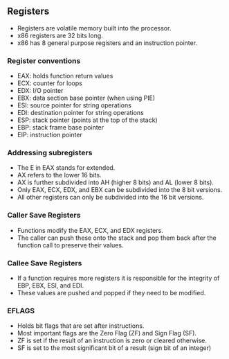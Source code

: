 ## Registers
- Registers are volatile memory built into the processor.
- x86 registers are 32 bits long.
- x86 has 8 general purpose registers and an instruction pointer.

### Register conventions
- EAX: holds function return values
- ECX: counter for loops
- EDX: I/O pointer
- EBX: data section base pointer (when using PIE)
- ESI: source pointer for string operations
- EDI: destination pointer for string operations
- ESP: stack pointer (points at the top of the stack)
- EBP: stack frame base pointer
- EIP: instruction pointer

### Addressing subregisters
- The E in EAX stands for extended. 
- AX refers to the lower 16 bits.
- AX is further subdivided into AH (higher 8 bits) and AL (lower 8 bits).
- Only EAX, ECX, EDX, and EBX can be subdivided into the 8 bit versions.
- All other registers can only be subdivided into the 16 bit versions.

### Caller Save Registers
- Functions modify the EAX, ECX, and EDX registers.
- The caller can push these onto the stack and pop them back after the function call to preserve their values.

### Callee Save Registers
- If a function requires more registers it is responsible for the integrity of EBP, EBX, ESI, and EDI.
- These values are pushed and popped if they need to be modified.

### EFLAGS
- Holds bit flags that are set after instructions.
- Most important flags are the Zero Flag (ZF) and Sign Flag (SF).
- ZF is set if the result of an instruction is zero or cleared otherwise.
- SF is set to the most significant bit of a result (sign bit of an integer)
